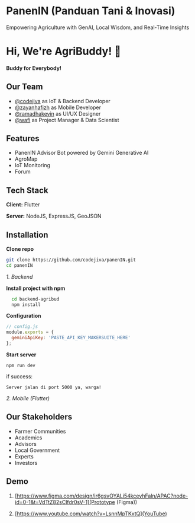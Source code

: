 
# PanenIN (Panduan Tani & Inovasi)

Empowering Agriculture with GenAI, Local Wisdom, and Real-Time Insights



# Hi, We're AgriBuddy! 👋
#### Buddy for Everybody!


## Our Team

- [@codejiva](https://github.com/codejiva) as IoT & Backend Developer
- [@zayanhafizh](https://github.com/zayanhafizh) as Mobile Developer
- [@ramadhakevin](https://github.com/ramadhakevin) as UI/UX Designer
- [@wafi](https://github.com/codejiva) as Project Manager & Data Scientist




## Features

- PanenIN Advisor Bot powered by Gemini Generative AI
- AgroMap
- IoT Monitoring
- Forum


## Tech Stack

**Client:** Flutter

**Server:** NodeJS, ExpressJS, GeoJSON


## Installation

**Clone repo**

```bash
git clone https://github.com/codejiva/panenIN.git
cd panenIN
```
*1. Backend*

**Install project with npm**

```bash
  cd backend-agribud
  npm install
```

**Configuration**
```javascript
// config.js
module.exports = {
  geminiApiKey: 'PASTE_API_KEY_MAKERSUITE_HERE'
};
```

**Start server**
```
npm run dev
```
if success:
```
Server jalan di port 5000 ya, warga!
```

*2. Mobile (Flutter)*

## Our Stakeholders

- Farmer Communities
- Academics
- Advisors
- Local Government
- Experts
- Investors


## Demo

1. [https://www.figma.com/design/ir6gsvOYALi54kceyhFaln/APAC?node-id=0-1&t=VdTtZ82sClfdr0sV-1](Prototype (Figma))

2. [https://www.youtube.com/watch?v=LsnnMpTKxtQ](YouTube)

